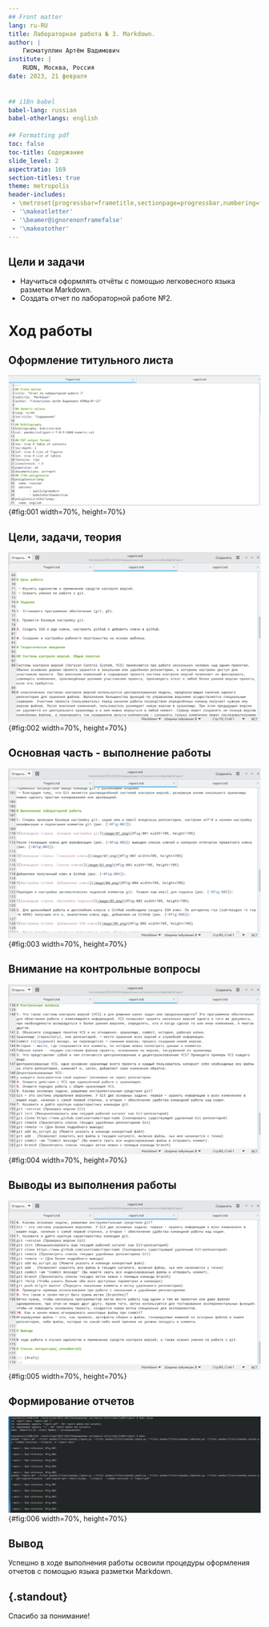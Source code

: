 ```yaml
---
## Front matter
lang: ru-RU
title: Лабораторная работа № 3. Markdown.
author: |
	Гисматуллин Артём Вадимович
institute: |
	RUDN, Москва, Россия
date: 2023, 21 февраля


## i18n babel
babel-lang: russian
babel-otherlangs: english

## Formatting pdf
toc: false
toc-title: Содержание
slide_level: 2
aspectratio: 169
section-titles: true
theme: metropolis
header-includes:
 - \metroset{progressbar=frametitle,sectionpage=progressbar,numbering=fraction}
 - '\makeatletter'
 - '\beamer@ignorenonframefalse'
 - '\makeatother'
---
```


## Цели и задачи

- Научиться оформлять отчёты с помощью легковесного языка разметки Markdown.
- Создать отчет по лабораторной работе №2.

# Ход работы

## Оформление титульного листа

![Mardown. Front matter](image/01.png){#fig:001 width=70%, height=70%}

## Цели, задачи, теория

![Mardown. Front matter](image/02.png){#fig:002 width=70%, height=70%}

## Основная часть - выполнение работы

![Mardown. Выполнение работы](image/03.png){#fig:003 width=70%, height=70%}

## Внимание на контрольные вопросы

![Mardown. Контрольные вопросы](image/04.png){#fig:004 width=70%, height=70%}

## Выводы из выполнения работы

![Mardown. Выводы](image/05.png){#fig:005 width=70%, height=70%}

## Формирование отчетов

![Командная строка. Формирование отчетов](image/06.png){#fig:006 width=70%, height=70%}

## Вывод

Успешно в ходе выполнения работы освоили процедуры оформления отчетов с помощью языка разметки Markdown.

## {.standout}

Спасибо за понимание!

